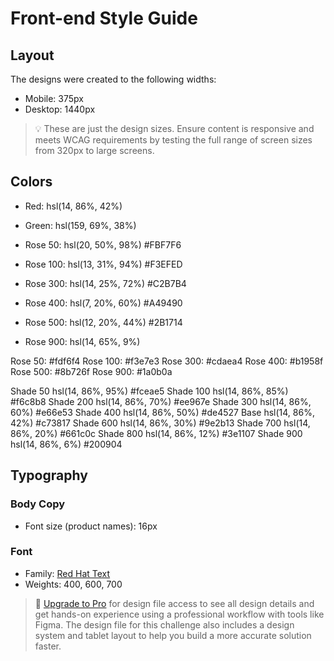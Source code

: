 # Front-end Style Guide

## Layout

The designs were created to the following widths:

- Mobile: 375px
- Desktop: 1440px

> 💡 These are just the design sizes. Ensure content is responsive and meets WCAG requirements by testing the full range of screen sizes from 320px to large screens.

## Colors

- Red: hsl(14, 86%, 42%)
- Green: hsl(159, 69%, 38%)

- Rose 50: hsl(20, 50%, 98%) #FBF7F6
- Rose 100: hsl(13, 31%, 94%) #F3EFED
- Rose 300: hsl(14, 25%, 72%)  #C2B7B4
- Rose 400: hsl(7, 20%, 60%)    #A49490
- Rose 500: hsl(12, 20%, 44%)   #2B1714
- Rose 900: hsl(14, 65%, 9%)


Rose 50: #fdf6f4
Rose 100: #f3e7e3
Rose 300: #cdaea4
Rose 400: #b1958f
Rose 500: #8b726f
Rose 900: #1a0b0a




Shade 50	hsl(14, 86%, 95%)	#fceae5
Shade 100	hsl(14, 86%, 85%)	#f6c8b8
Shade 200	hsl(14, 86%, 70%)	#ee967e
Shade 300	hsl(14, 86%, 60%)	#e66e53
Shade 400	hsl(14, 86%, 50%)	#de4527
Base	    hsl(14, 86%, 42%)	#c73817
Shade 600	hsl(14, 86%, 30%)	#9e2b13
Shade 700	hsl(14, 86%, 20%)	#661c0c
Shade 800	hsl(14, 86%, 12%)	#3e1107
Shade 900	hsl(14, 86%, 6%)	#200904
## Typography

### Body Copy

- Font size (product names): 16px

### Font

- Family: [Red Hat Text](https://fonts.google.com/specimen/Red+Hat+Text)
- Weights: 400, 600, 700

> 💎 [Upgrade to Pro](https://www.frontendmentor.io/pro?ref=style-guide) for design file access to see all design details and get hands-on experience using a professional workflow with tools like Figma. The design file for this challenge also includes a design system and tablet layout to help you build a more accurate solution faster.